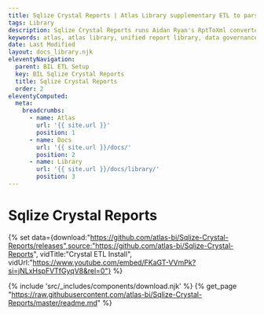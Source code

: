 ```yaml
---
title: Sqlize Crystal Reports | Atlas Library supplementary ETL to parse SAP Crystal report templates, and connect to APIs to gather report data
tags: Library
description: Sqlize Crystal Reports runs Aidan Ryan's RptToXml converter to convert a directory of SAP Crystal Reports into XLM files, and then makes a strong attempt at parsing that XML out into a somewhat readable and potentially runnable t-sql statement. The results are saved into a database table along with the reports.
keywords: atlas, atlas library, unified report library, data governance, database, etl, crystal, sap reports, sql
date: Last Modified
layout: docs_library.njk
eleventyNavigation:
  parent: BIL ETL Setup
  key: BIL Sqlize Crystal Reports
  title: Sqlize Crystal Reports
  order: 2
eleventyComputed:
  meta:
    breadcrumbs:
      - name: Atlas
        url: '{{ site.url }}'
        position: 1
      - name: Docs
        url: '{{ site.url }}/docs/'
        position: 2
      - name: Library
        url: '{{ site.url }}/docs/library/'
        position: 3
---
```


# Sqlize Crystal Reports

{% set data={download:"https://github.com/atlas-bi/Sqlize-Crystal-Reports/releases",source:"https://github.com/atlas-bi/Sqlize-Crystal-Reports", vidTitle:"Crystal ETL Install", vidUrl:"https://www.youtube.com/embed/FKaGT-VVmPk?si=jNLxHspFVTfGyqV8&rel=0"} %}

{% include 'src/_includes/components/download.njk' %}
{% get_page "https://raw.githubusercontent.com/atlas-bi/Sqlize-Crystal-Reports/master/readme.md" %}
